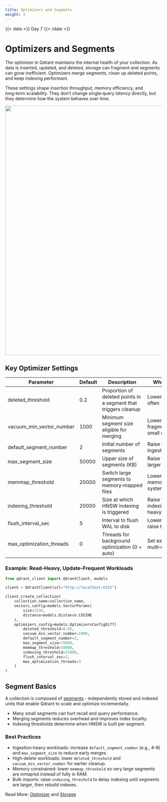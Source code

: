 ```yaml
---
title: Optimizers and Segments
weight: 3
---
```


{{< date >}} Day 7 {{< /date >}}

# Optimizers and Segments

The optimizer in Qdrant maintains the internal health of your collection. As data is inserted, updated, and deleted, storage can fragment and segments can grow inefficient. Optimizers merge segments, clean up deleted points, and keep indexing performant.

These settings shape insertion throughput, memory efficiency, and long‑term scalability. They don’t change single‑query latency directly, but they determine how the system behaves over time.

<img src="/documentation/guides/collection-config-guide/optimization.svg" width="800">

## Key Optimizer Settings

| Parameter                   | Default | Description                                                  | When to Adjust                                                   |
|----------------------------|---------|--------------------------------------------------------------|------------------------------------------------------------------|
| deleted_threshold          | 0.2     | Proportion of deleted points in a segment that triggers cleanup | Lower if you delete often                                        |
| vacuum_min_vector_number   | 1000    | Minimum segment size eligible for merging                    | Lower to reduce fragmentation in small datasets                  |
| default_segment_number     | 2       | Initial number of segments                                   | Raise to parallelize ingestion at startup                        |
| max_segment_size           | 50000   | Upper size of segments (KB)                                  | Raise for fewer, larger segments                                 |
| memmap_threshold           | 20000   | Switch large segments to memory‑mapped files                 | Lower on memory‑constrained systems                              |
| indexing_threshold         | 20000   | Size at which HNSW indexing is triggered                     | Raise to delay indexing during heavy writes                      |
| flush_interval_sec         | 5       | Interval to flush WAL to disk                                | Lower for durability; raise to reduce I/O                        |
| max_optimization_threads   | 0       | Threads for background optimization (0 = auto)               | Set explicitly on multi‑core systems                             |

### Example: Read‑Heavy, Update‑Frequent Workloads

```python
from qdrant_client import QdrantClient, models

client = QdrantClient(url="http://localhost:6333")

client.create_collection(
    collection_name=collection_name,
    vectors_config=models.VectorParams(
        size=1536,
        distance=models.Distance.COSINE
    ),
    optimizers_config=models.OptimizersConfigDiff(
        deleted_threshold=0.05,
        vacuum_min_vector_number=1000,
        default_segment_number=2,
        max_segment_size=75000,
        memmap_threshold=50000,
        indexing_threshold=15000,
        flush_interval_sec=3,
        max_optimization_threads=3
    )
)
```

## Segment Basics

A collection is composed of [segments](/documentation/concepts/storage/) - independently stored and indexed units that enable Qdrant to scale and optimize incrementally.

- Many small segments can hurt recall and query performance.
- Merging segments reduces overhead and improves index locality.
- Indexing thresholds determine when HNSW is built per segment.

### Best Practices

- Ingestion‑heavy workloads: increase `default_segment_number` (e.g., 4–8) and `max_segment_size` to reduce early merges.
- High‑delete workloads: lower `deleted_threshold` and `vacuum_min_vector_number` for earlier cleanup.
- Memory constrained: lower `memmap_threshold` so very large segments are mmap’ed instead of fully in RAM.
- Bulk imports: raise `indexing_threshold` to delay indexing until segments are larger, then rebuild indexes.

Read More: [Optimizer](/documentation/concepts/optimizer/) and [Storage](/documentation/concepts/storage/) 
